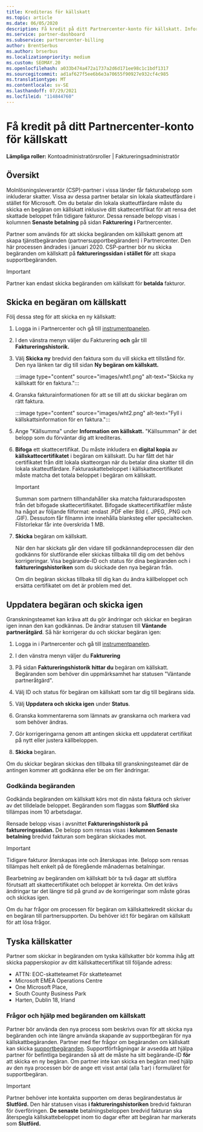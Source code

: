 ```yaml
---
title: Krediteras för källskatt
ms.topic: article
ms.date: 06/05/2020
description: Få kredit på ditt Partnercenter-konto för källskatt. Informationen innehåller steg för att skicka en begäran om källskatt.
ms.service: partner-dashboard
ms.subservice: partnercenter-billing
author: BrentSerbus
ms.author: brserbus
ms.localizationpriority: medium
ms.custom: SEOMAY.20
ms.openlocfilehash: a033b474a472a1737a2d6d171ee98c1c1bdf1317
ms.sourcegitcommit: ad1af627f5ee6b6e3a70655f90927e932cf4c985
ms.translationtype: MT
ms.contentlocale: sv-SE
ms.lasthandoff: 07/29/2021
ms.locfileid: "114844760"
---
```

# <a name="receive-credit-on-your-partner-center-account-for-tax-withholding"></a>Få kredit på ditt Partnercenter-konto för källskatt

**Lämpliga roller:** Kontoadministratörsroller | Faktureringsadministratör

## <a name="overview"></a>Översikt

Molnlösningsleverantör (CSP)-partner i vissa länder får fakturabelopp som inkluderar skatter. Vissa av dessa partner betalar sin lokala skatteutfärdare i stället för Microsoft. Om du betalar din lokala skatteutfärdare måste du skicka en begäran om källskatt inklusive ditt skattecertifikat för att rensa det skattade beloppet från tidigare fakturor. Dessa rensade belopp visas i kolumnen **Senaste betalning** på sidan **Fakturering i** Partnercenter.

Partner som används för att skicka begäranden om källskatt genom att skapa tjänstbegäranden (partnersupportbegäranden) i Partnercenter. Den här processen ändrades i januari 2020. CSP-partner bör nu skicka begäranden om källskatt på **faktureringssidan i stället för** att skapa supportbegäranden.

> [!IMPORTANT]
> Partner kan endast skicka begäranden om källskatt för **betalda** fakturor.

## <a name="submit-a-tax-withholding-request"></a>Skicka en begäran om källskatt

Följ dessa steg för att skicka en ny källskatt:

1. Logga in i Partnercenter och gå till [instrumentpanelen](https://partner.microsoft.com/dashboard/home).

2. I den vänstra menyn väljer du Fakturering **och** går till **Faktureringshistorik.**

3. Välj **Skicka ny** bredvid den faktura som du vill skicka ett tillstånd för. Den nya länken tar dig till sidan **Ny begäran om källskatt.**

   :::image type="content" source="images/wht1.png" alt-text="Skicka ny källskatt för en faktura.":::

4. Granska fakturainformationen för att se till att du skickar begäran om rätt faktura.

   :::image type="content" source="images/wht2.png" alt-text="Fyll i källskattsinformation för en faktura.":::

5. Ange "Källsumma" under **Information om källskatt.** "Källsumman" är det belopp som du förväntar dig att krediteras.

6. **Bifoga** ett skattecertifikat. Du måste inkludera en **digital kopia** av **källskattecertifikatet** i begäran om källskatt. Du har fått det här certifikatet från ditt lokala skatteorgan när du betalar dina skatter till din lokala skatteutfärdare. Fakturaskattebeloppet i källskattecertifikatet måste matcha det totala beloppet i begäran om källskatt.

   > [!IMPORTANT]
   > Summan som partnern tillhandahåller ska matcha fakturaradsposten från det bifogade skattecertifikatet. Bifogade skattecertifikatfiler måste ha något av följande filformat: endast .PDF eller Bild (. JPEG, .PNG och .GIF). Dessutom får filnamn inte innehålla blanksteg eller specialtecken. Filstorlekar får inte överskrida 1 MB.

7. **Skicka** begäran om källskatt.

   När den har skickats går den vidare till godkännandeprocessen där den godkänns för slutförande eller skickas tillbaka till dig om det behövs korrigeringar. Visa begärande-ID och status för dina begäranden och i **faktureringshistoriken** som du skickade den nya begäran från.

   Om din begäran skickas tillbaka till dig kan du ändra källbeloppet och ersätta certifikatet om det är problem med det.

## <a name="update-request-and-resubmit"></a>Uppdatera begäran och skicka igen

Granskningsteamet kan kräva att du gör ändringar och skickar en begäran igen innan den kan godkännas. De ändrar statusen till **Väntande partneråtgärd**. Så här korrigerar du och skickar begäran igen:

1. Logga in i Partnercenter och gå till [instrumentpanelen](https://partner.microsoft.com/dashboard/home).

2. I den vänstra menyn väljer du **Fakturering**

3. På sidan **Faktureringshistorik** **hittar du** begäran om källskatt. Begäranden som behöver din uppmärksamhet har statusen "Väntande partneråtgärd".

4. Välj ID och status för begäran om källskatt som tar dig till begärans sida.

5. Välj **Uppdatera och skicka igen** under **Status**.

6. Granska kommentarerna som lämnats av granskarna och markera vad som behöver ändras.

7. Gör korrigeringarna genom att antingen skicka ett uppdaterat certifikat på nytt eller justera källbeloppen.

8. **Skicka** begäran.

Om du skickar begäran skickas den tillbaka till granskningsteamet där de antingen kommer att godkänna eller be om fler ändringar.

### <a name="approved-requests"></a>Godkända begäranden

Godkända begäranden om källskatt körs mot din nästa faktura och skriver av det tilldelade beloppet. Begäranden som flaggas som **Slutförd** ska tillämpas inom 10 arbetsdagar. 

Rensade belopp visas i avsnittet **Faktureringshistorik på faktureringssidan.** De belopp som rensas visas i **kolumnen Senaste betalning** bredvid fakturan som begäran skickades mot.

   > [!IMPORTANT]
   > Tidigare fakturor återskapas inte och återskapas inte. Belopp som rensas tillämpas helt enkelt på de föregående månadernas betalningar.

Bearbetning av begäranden om källskatt bör ta två dagar att slutföra förutsatt att skattecertifikatet och beloppet är korrekta. Om det krävs ändringar tar det längre tid på grund av de korrigeringar som måste göras och skickas igen.

Om du har frågor om processen för begäran om källskattekredit skickar du en begäran till partnersupporten. Du behöver id:t för begäran om källskatt för att lösa frågor.

## <a name="german-tax-withholding"></a>Tyska källskatter

Partner som skickar in begäranden om tyska källskatter bör komma ihåg att skicka papperskopior av ditt källskattecertifikat till följande adress:

- ATTN: EOC-skatteteamet För skatteteamet
- Microsoft EMEA Operations Centre
- One Microsoft Place,
- South County Business Park
- Harten, Dublin 18, Irland

### <a name="questions-and-assistance-for-tax-withholding-requests"></a>Frågor och hjälp med begäranden om källskatt

Partner bör använda den nya process som beskrivs ovan för att skicka nya begäranden och inte längre använda skapande av supportbegäran för nya källskattbegäranden. Partner med fler frågor om begäranden om källskatt kan skicka [supportbegäranden](https://partner.microsoft.com/dashboard/support/csp/servicerequests/create?stage=2&topicid=9227afa6-babf-3917-acee-67db7860f5ed). Supportförfrågningar är avsedda att hjälpa partner för befintliga begäranden så att de måste ha sitt begärande-ID **för** att skicka en ny begäran. Om partner inte kan skicka en begäran med hjälp av den nya processen bör de ange ett visst antal (alla 1:ar) i formuläret för supportbegäran. 

   > [!IMPORTANT]
   > Partner behöver inte kontakta supporten om deras begärandestatus är **Slutförd.** Den här statusen visas **i faktureringshistoriken** bredvid fakturan för överföringen. **De senaste** betalningsbeloppen bredvid fakturan ska återspegla källskattebeloppet inom tio dagar efter att begäran har markerats som **Slutförd.**
